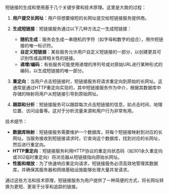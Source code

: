 


短链接的生成和使用基于几个关键步骤和技术原理。这里是大致的过程：

1. **用户提交长网址**：用户将想要缩短的长网址提交给短链接服务提供商。
    
2. **生成短链接**：短链接服务通过以下几种方法之一生成短链接：
    
    - **随机生成**：服务会生成一串随机的字符（如字母和数字的组合），用作短链接的唯一标识符。
    - **自定义短链接**：某些服务允许用户自定义短链接的一部分，以创建更具可识别性或品牌相关性的链接。
    - **递增/编码**：有些服务可能使用递增的序列号或对原始URL进行某种形式的编码，以生成短链接的唯一部分。
3. **重定向**：当用户点击短链接时，短链接服务将请求重定向到原始的长网址。这通常是通过HTTP重定向实现的，其中短链接服务作为中介，根据其数据库中存储的映射将用户从短链接引导到原始网址。
    
4. **跟踪和分析**：短链接服务可以跟踪每次点击短链接的信息，如点击时间、地理位置、访问设备等。这对于分析流量来源和用户行为非常有用。
    

技术细节：

- **数据库映射**：短链接服务需要维护一个数据库，将每个短链接映射到对应的长网址。当服务接收到短链接请求时，它查询这个数据库，找到对应的长网址，然后进行重定向。
- **HTTP重定向**：短链接服务利用HTTP协议的重定向状态码（如301永久重定向或302临时重定向）将浏览器从短链接指向原始长网址。
- **性能和缩放**：为了快速响应重定向请求，短链接服务必须高效地管理其数据库，并确保其服务器和网络基础设施能够处理大量并发请求。

通过这些方法和技术原理，短链接服务为用户提供了一种简便的方式，将长网址转换为更短、更易于分享和追踪的链接。